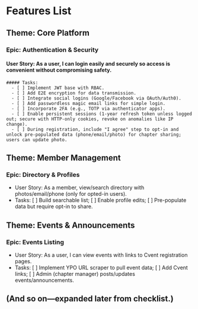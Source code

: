 # Features List

## Theme: Core Platform
### Epic: Authentication & Security
  #### User Story: As a user, I can login easily and securely so access is convenient without compromising safety.
    ##### Tasks:
      - [ ] Implement JWT base with RBAC.
      - [ ] Add E2E encryption for data transmission.
      - [ ] Integrate social logins (Google/Facebook via OAuth/Auth0).
      - [ ] Add passwordless magic email links for simple login.
      - [ ] Incorporate 2FA (e.g., TOTP via authenticator apps).
      - [ ] Enable persistent sessions (1-year refresh token unless logged out; secure with HTTP-only cookies, revoke on anomalies like IP change).
      - [ ] During registration, include "I agree" step to opt-in and unlock pre-populated data (phone/email/photo) for chapter sharing; users can update photo.

## Theme: Member Management
### Epic: Directory & Profiles
  - User Story: As a member, view/search directory with photos/email/phone (only for opted-in users).
  - Tasks: [ ] Build searchable list; [ ] Enable profile edits; [ ] Pre-populate data but require opt-in to share.

## Theme: Events & Announcements
### Epic: Events Listing
  - User Story: As a user, I can view events with links to Cvent registration pages.
  - Tasks: [ ] Implement YPO URL scraper to pull event data; [ ] Add Cvent links; [ ] Admin (chapter manager) posts/updates events/announcements.

## (And so on—expanded later from checklist.)